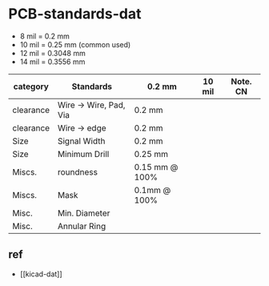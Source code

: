 
# PCB-standards-dat

- 8 mil = 0.2 mm
- 10 mil = 0.25 mm (common used)
- 12 mil = 0.3048 mm 
- 14 mil = 0.3556 mm

| category  | Standards              | 0.2 mm         | 10 mil | Note. CN |
| --------- | ---------------------- | -------------- | ------ | -------- |
| clearance | Wire -> Wire, Pad, Via | 0.2 mm         |        |          |
| clearance | Wire -> edge           | 0.2 mm         |        |          |
| Size      | Signal Width           | 0.2 mm         |        |          |
| Size      | Minimum Drill          | 0.25 mm        |        |          |
| Miscs.    | roundness              | 0.15 mm @ 100% |        |          |
| Miscs.    | Mask                   | 0.1mm @ 100%   |        |          |
| Misc.     | Min. Diameter          |                |        |          |
| Misc.     | Annular Ring           |                |        |          |


## ref 

- [[kicad-dat]]